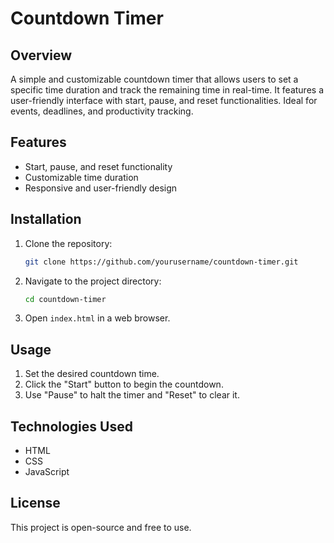 # Countdown Timer

## Overview
A simple and customizable countdown timer that allows users to set a specific time duration and track the remaining time in real-time. It features a user-friendly interface with start, pause, and reset functionalities. Ideal for events, deadlines, and productivity tracking.

## Features
- Start, pause, and reset functionality
- Customizable time duration
- Responsive and user-friendly design

## Installation
1. Clone the repository:
   ```sh
   git clone https://github.com/yourusername/countdown-timer.git
   ```
2. Navigate to the project directory:
   ```sh
   cd countdown-timer
   ```
3. Open `index.html` in a web browser.

## Usage
1. Set the desired countdown time.
2. Click the "Start" button to begin the countdown.
3. Use "Pause" to halt the timer and "Reset" to clear it.

## Technologies Used
- HTML
- CSS
- JavaScript

## License
This project is open-source and free to use.
